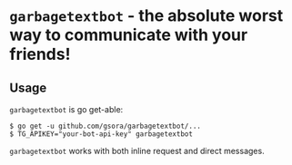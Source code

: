 # `garbagetextbot` - the absolute worst way to communicate with your friends!

## Usage

`garbagetextbot` is go get-able:

```
$ go get -u github.com/gsora/garbagetextbot/...
$ TG_APIKEY="your-bot-api-key" garbagetextbot
```

`garbagetextbot` works with both inline request and direct messages.
